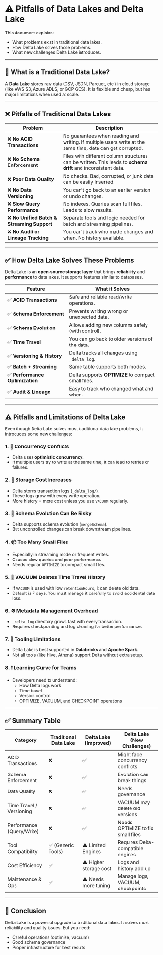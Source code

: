 # ⚠️ Pitfalls of Data Lakes and Delta Lake

This document explains:
- What problems exist in traditional data lakes.
- How Delta Lake solves those problems.
- What new challenges Delta Lake introduces.

---

## 🧊 What is a Traditional Data Lake?

A **Data Lake** stores raw data (CSV, JSON, Parquet, etc.) in cloud storage (like AWS S3, Azure ADLS, or GCP GCS). It is flexible and cheap, but has major limitations when used at scale.

---

## ❌ Pitfalls of Traditional Data Lakes

| Problem                        | Description |
|-------------------------------|-------------|
| ❌ **No ACID Transactions**     | No guarantees when reading and writing. If multiple users write at the same time, data can get corrupted. |
| ❌ **No Schema Enforcement**    | Files with different column structures can be written. This leads to **schema drift** and inconsistent data. |
| ❌ **Poor Data Quality**        | No checks. Bad, corrupted, or junk data can be easily inserted. |
| ❌ **No Data Versioning**       | You can’t go back to an earlier version or undo changes. |
| ❌ **Slow Query Performance**   | No indexes. Queries scan full files. Leads to slow results. |
| ❌ **No Unified Batch & Streaming Support** | Separate tools and logic needed for batch and streaming pipelines. |
| ❌ **No Audit or Lineage Tracking** | You can’t track who made changes and when. No history available. |

---

## ✅ How Delta Lake Solves These Problems

Delta Lake is an **open-source storage layer** that brings **reliability** and **performance** to data lakes. It supports features similar to databases.

| Feature                    | What it Solves |
|---------------------------|----------------|
| ✅ **ACID Transactions**     | Safe and reliable read/write operations. |
| ✅ **Schema Enforcement**    | Prevents writing wrong or unexpected data. |
| ✅ **Schema Evolution**      | Allows adding new columns safely (with control). |
| ✅ **Time Travel**           | You can go back to older versions of the data. |
| ✅ **Versioning & History**  | Delta tracks all changes using `_delta_log`. |
| ✅ **Batch + Streaming**     | Same table supports both modes. |
| ✅ **Performance Optimization** | Delta supports **OPTIMIZE** to compact small files. |
| ✅ **Audit & Lineage**       | Easy to track who changed what and when. |

---

## ⚠️ Pitfalls and Limitations of Delta Lake

Even though Delta Lake solves most traditional data lake problems, it introduces some new challenges:

### 1. 🔄 **Concurrency Conflicts**
- Delta uses **optimistic concurrency**.
- If multiple users try to write at the same time, it can lead to retries or failures.

### 2. 💾 **Storage Cost Increases**
- Delta stores transaction logs (`_delta_log/`).
- These logs grow with every write operation.
- More history = more cost unless you use `VACUUM` regularly.

### 3. 🧬 **Schema Evolution Can Be Risky**
- Delta supports schema evolution (`mergeSchema`).
- But uncontrolled changes can break downstream pipelines.

### 4. 📦 **Too Many Small Files**
- Especially in streaming mode or frequent writes.
- Causes slow queries and poor performance.
- Needs regular `OPTIMIZE` to compact small files.

### 5. 🧹 **VACUUM Deletes Time Travel History**
- If `VACUUM` is used with low `retentionHours`, it can delete old data.
- Default is 7 days. You must manage it carefully to avoid accidental data loss.

### 6. ⚙️ **Metadata Management Overhead**
- `_delta_log` directory grows fast with every transaction.
- Requires checkpointing and log cleaning for better performance.

### 7. 🔧 **Tooling Limitations**
- Delta Lake is best supported in **Databricks** and **Apache Spark**.
- Not all tools (like Hive, Athena) support Delta without extra setup.

### 8. ❗ **Learning Curve for Teams**
- Developers need to understand:
  - How Delta logs work
  - Time travel
  - Version control
  - OPTIMIZE, VACUUM, and CHECKPOINT operations

---

## ✅ Summary Table

| Category                     | Traditional Data Lake | Delta Lake (Improved) | Delta Lake (New Challenges)        |
|-----------------------------|------------------------|------------------------|------------------------------------|
| ACID Transactions           | ❌                     | ✅                     | Might face concurrency conflicts   |
| Schema Enforcement          | ❌                     | ✅                     | Evolution can break things         |
| Data Quality                | ❌                     | ✅                     | Needs governance                   |
| Time Travel / Versioning    | ❌                     | ✅                     | VACUUM may delete old versions     |
| Performance (Query/Write)   | ❌                     | ✅                     | Needs OPTIMIZE to fix small files  |
| Tool Compatibility          | ✅ (Generic Tools)     | ⚠️ Limited Engines     | Requires Delta-compatible engines  |
| Cost Efficiency             | ✅                     | ⚠️ Higher storage cost | Logs and history add up            |
| Maintenance & Ops           | ✅                     | ⚠️ Needs more tuning   | Manage logs, VACUUM, checkpoints   |

---

## 📌 Conclusion

Delta Lake is a powerful upgrade to traditional data lakes. It solves most reliability and quality issues. But you need:
- Careful operations (optimize, vacuum)
- Good schema governance
- Proper infrastructure for best results
